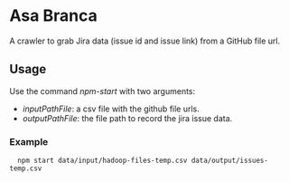 # Asa Branca

A crawler to grab Jira data (issue id and issue link) from a GitHub file url.

## Usage

Use the command *npm-start* with two arguments:

- *inputPathFile*: a csv file with the github file urls.
- *outputPathFile*: the file path to record the jira issue data.

### Example

```
  npm start data/input/hadoop-files-temp.csv data/output/issues-temp.csv
```
